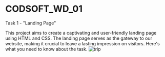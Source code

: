 # CODSOFT_WD_01
Task 1 - "Landing Page"

This project aims to create a captivating and user-friendly landing page using HTML and CSS. The landing page serves as the gateway to our website, making it crucial to leave a lasting impression on visitors. Here's what you need to know about the task.
![trip](https://github.com/PavanJ157/CODSOFT_WD_01/assets/153985191/02d94a02-bd0a-4957-a1e0-01d4821809b7)


